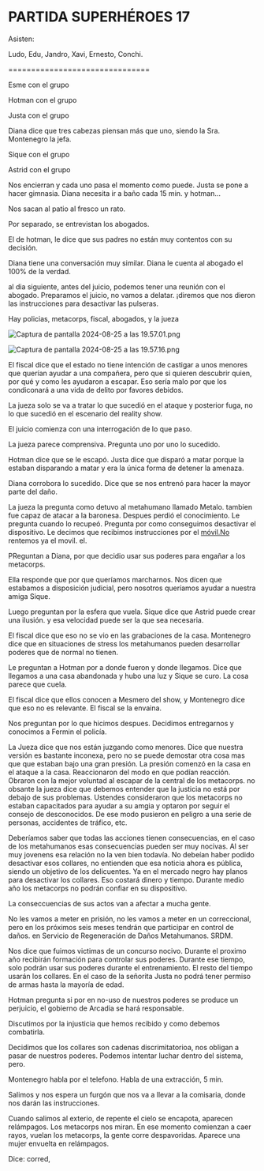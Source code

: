 # PARTIDA SUPERHÉROES 17

Asisten:

Ludo, Edu, Jandro, Xavi, Ernesto, Conchi. 

===============================

Esme con el grupo

Hotman con el grupo

Justa con el grupo

Diana dice que tres cabezas piensan más que uno, siendo la Sra. Montenegro la jefa. 

Sique con el grupo

Astrid con el grupo

Nos encierran y cada uno pasa el momento como puede. Justa se pone a hacer gimnasia. Diana necesita ir a baño cada 15 min. y hotman… 

Nos sacan al patio  al fresco un rato. 

Por separado, se entrevistan los abogados. 

El de hotman, le dice que sus padres no están muy contentos con su decisión. 

Diana tiene una conversación muy similar. Diana le cuenta al abogado el 100% de la verdad. 

al dia siguiente, antes del juicio, podemos tener una reunión con el abogado. Preparamos el juicio, no vamos a delatar. ¡diremos que nos dieron las instrucciones para desactivar las pulseras. 

Hay policias, metacorps, fiscal, abogados, y la jueza

![Captura de pantalla 2024-08-25 a las 19.57.01.png](PARTIDA%20SUPERHE%CC%81ROES%2017%20237ad5e1bc8181b88073c93ad8c1054c/Captura_de_pantalla_2024-08-25_a_las_19.57.01.png)

![Captura de pantalla 2024-08-25 a las 19.57.16.png](PARTIDA%20SUPERHE%CC%81ROES%2017%20237ad5e1bc8181b88073c93ad8c1054c/Captura_de_pantalla_2024-08-25_a_las_19.57.16.png)

El fiscal dice que el estado no tiene intención de castigar a unos menores que querían ayudar a una compañera, pero que si quieren descubrir quien, por qué y como les ayudaron a escapar. Eso sería malo por que los condiconará a una vida de delito por favores debidos. 

La jueza solo se va a tratar lo que sucedió en el ataque y posterior fuga, no lo que sucedió en el escenario del reality show. 

El juicio comienza con una interrogación de lo que paso. 

La jueza parece comprensiva. Pregunta uno por uno lo sucedido. 

Hotman dice que se le escapó. Justa dice que disparó a matar porque la estaban disparando a matar y era la única forma de detener la amenaza. 

Diana corrobora lo sucedido. Dice que se nos entrenó para hacer la mayor parte del daño. 

La jueza la pregunta como detuvo al metahumano llamado Metalo. tambien fue capaz de atacar a la baronesa. Despues perdió el conocimiento. Le pregunta cuando lo recupeó. Pregunta por como conseguimos desactivar el dispositivo. Le decimos que recibimos instrucciones por el [móvil.No](http://móvil.No) rentemos ya el movil. el.

PReguntan a Diana, por que decidio usar sus poderes para engañar a los metacorps. 

Ella responde que por que queríamos marcharnos.  Nos dicen que estabamos a disposición judicial, pero nosotros queríamos ayudar a nuestra amiga Sique. 

Luego preguntan por la esfera que vuela. Sique dice que Astrid puede crear una ilusión. y esa velocidad puede ser la que sea necesaria. 

El fiscal dice que eso no se vio en las grabaciones de la casa. Montenegro dice que en situaciones de stress los metahumanos pueden desarrollar poderes que de normal no tienen. 

Le preguntan a Hotman por a donde fueron y donde llegamos. Dice que llegamos a una casa abandonada y hubo una luz y Sique se curo. La cosa parece que cuela. 

El fiscal dice que ellos conocen a Mesmero del show, y Montenegro dice que eso no es relevante. El fiscal se la envaina. 

Nos preguntan por lo que hicimos despues. Decidimos entregarnos y conocimos a Fermin el policía. 

La Jueza dice que nos están juzgando como menores. Dice que nuestra versión es bastante inconexa, pero no se puede demostar otra cosa mas que que estaban bajo una gran presión. La presión comenzó en la casa en el ataque a la casa. Reaccionaron del modo en que podían reacción. Obraron con la mejor voluntad al escapar de la central de los metacorps. no obsante la jueza dice que debemos entender que la justicia no está por debajo de sus problemas. Ustendes consideraron que los metacorps no estaban capacitados para ayudar a su amgia y optaron por seguir el consejo de desconocidos. De ese modo pusieron en peligro a una serie de personas, accidentes de tráfico, etc. 

Deberíamos saber que todas las acciones tienen consecuencias, en el caso de los metahumanos esas consecuencias pueden ser muy nocivas. Al ser muy jovenens esa relación no la ven bien todavía. No debeían haber podido desactivar esos collares, no entienden que esa noticia ahora es pública, siendo un objetivo de los delicuentes. Ya en el mercado negro hay planos para desactivar los collares. Eso costará dinero y tiempo. Durante medio año los metacorps no podrán confiar en su dispositivo. 

La conseccuencias de sus actos van a afectar a mucha gente. 

No les vamos a meter en prisión, no les vamos a meter en un correccional, pero en los próximos seis meses tendrán que participar en control de daños.  en Servicio de Regeneración de Daños Metahumanos. SRDM. 

Nos dice que fuimos victimas de un concurso nocivo. Durante el proximo año recibirán formación para controlar sus poderes. Durante ese tiempo, solo podrán usar sus poderes durante el entrenamiento. El resto del tiempo usarán los collares. En el caso de la señorita Justa no podrá tener permiso de armas hasta la mayoría de edad. 

Hotman pregunta si por en no-uso de nuestros poderes se produce un perjuicio, el gobierno de Arcadia se hará responsable. 

Discutimos por la injusticia que hemos recibido y como debemos combatirla. 

Decidimos que los collares son cadenas discrimitatorioa, nos obligan a pasar de nuestros poderes. Podemos intentar luchar dentro del sistema, pero. 

Montenegro habla por el telefono. Habla de una extracción, 5 min. 

Salimos y nos espera un furgón que nos va a llevar a la comisaria, donde nos darán las instrucciones. 

Cuando salimos al exterio, de repente el cielo se encapota, aparecen relámpagos. Los metacorps nos miran. En ese momento comienzan a caer rayos, vuelan los metacorps, la gente corre despavoridas. Aparece una mujer envuelta en relámpagos. 

Dice: corred,